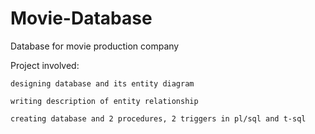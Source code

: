 # Movie-Database
Database for movie production company


Project involved:

    designing database and its entity diagram
  
    writing description of entity relationship
  
    creating database and 2 procedures, 2 triggers in pl/sql and t-sql 
